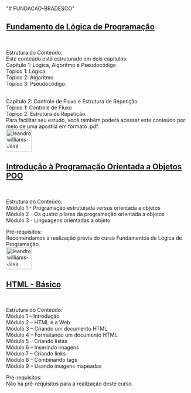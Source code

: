 "# FUNDACAO-BRADESCO" 

<a href="https://github.com/leandrowilliams/FUNDACAO-BRADESCO/tree/main/Fundamento%20de%20L%C3%B3gica%20de%20Programa%C3%A7%C3%A3o" target="_blank"><h2>Fundamento de Lógica de Programação</h2></a></br>

Estrutura do Conteúdo: </br>
Este conteúdo está estruturado em dois capítulos:</br>
Capítulo 1: Lógica, Algoritmo e Pseudocódigo</br>
Tópico 1: Lógica</br>
Tópico 2: Algoritmo</br>
Tópico 3: Pseudocódigo.</br></br>

Capítulo 2: Controle de Fluxo e Estrutura de Repetição</br>
Tópico 1: Controle de Fluxo</br>
Tópico 2: Estrutura de Repetição.</br>
Para facilitar seu estudo, você também poderá acessar este conteúdo por meio de uma apostila em formato .pdf.</br>
<a href="https://github.com/leandrowilliams/FUNDACAO-BRADESCO/tree/main/Fundamento%20de%20L%C3%B3gica%20de%20Programa%C3%A7%C3%A3o/APOSTILA" target="_blank"> <img align="center" alt="leandrowilliams-Java" height="60" width="70" src="https://i.imgur.com/4gFwZsp.png" /> </a></br>

##

<a href="https://github.com/leandrowilliams/FUNDACAO-BRADESCO/tree/main/Introdu%C3%A7%C3%A3o%20%C3%A0%20Programa%C3%A7%C3%A3o%20Orientada%20a%20Objetos%20(POO)" target="_blank"><h2>Introdução à Programação Orientada a Objetos POO</h2></a></br>

Estrutura do Conteúdo: </br>
Módulo 1 - Programação estruturada versus orientada a objetos </br>
Módulo 2 - Os quatro pilares da programação orientada a objetos</br>
Módulo 3 - Linguagens orientadas a objeto </br>

Pré-requisitos:</br>
Recomendamos a realização prévia do curso Fundamentos de Lógica de Programação.</br>
<a href="https://github.com/leandrowilliams/FUNDACAO-BRADESCO/tree/main/Introdu%C3%A7%C3%A3o%20%C3%A0%20Programa%C3%A7%C3%A3o%20Orientada%20a%20Objetos%20(POO)/APOSTILA" target="_blank"> <img align="center" alt="leandrowilliams-Java" height="60" width="70" src="https://i.imgur.com/4gFwZsp.png" /> </a></br>

##

<a href="https://github.com/leandrowilliams/FUNDACAO-BRADESCO/tree/main/HTML%20B%C3%A1sico" target="_blank"><h2>HTML - Básico</h2></a></br>

Estrutura do Conteúdo: </br>
Módulo 1 – Introdução</br>
Módulo 2 – HTML e a Web</br>
Módulo 3 – Criando um documento HTML</br>
Módulo 4 – Formatando um documento HTML</br>
Módulo 5 – Criando listas</br>
Módulo 6 – Inserindo imagens</br>
Módulo 7 – Criando links</br>
Módulo 8 – Combinando tags</br>
Módulo 9 – Usando imagens mapeadas</br>

Pré-requisitos:</br>
Não há pré-requisitos para a realização deste curso.</br>

##
